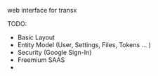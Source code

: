 web interface for transx

TODO:
* Basic Layout
* Entity Model (User, Settings, Files, Tokens ... )
* Security (Google Sign-In)
* Freemium SAAS
* 